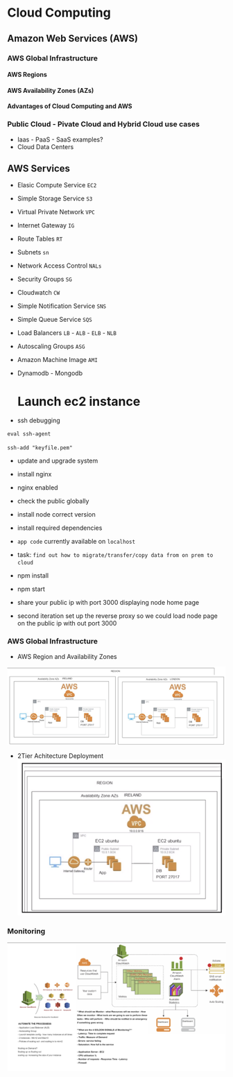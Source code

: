 # Cloud Computing
## Amazon Web Services (AWS)
### AWS Global Infrastructure
#### AWS Regions
#### AWS Availability Zones (AZs)
#### Advantages of Cloud Computing and AWS

### Public Cloud - Pivate Cloud and Hybrid Cloud use cases
- Iaas - PaaS - SaaS examples?
- Cloud Data Centers



## AWS Services
- Elasic Compute Service `EC2`
  
- Simple Storage Service `S3`
- Virtual Private Network `VPC`
- Internet Gateway `IG`
- Route Tables `RT`
- Subnets `sn`
- Network Access Control `NALs`
- Security Groups `SG`
- Cloudwatch `CW`
- Simple Notification Service `SNS`
- Simple Queue Service `SQS`
- Load Balancers `LB` - `ALB` - `ELB` - `NLB`
- Autoscaling Groups `ASG`
- Amazon Machine Image `AMI`
- Dynamodb - Mongodb
  
  # Launch ec2 instance

- ssh debugging
```
eval ssh-agent

ssh-add "keyfile.pem"
```
- update and upgrade system
- install nginx
- nginx enabled
- check the public globally
  
- install node correct version
- install required dependencies
- `app code` currently available on `localhost`
- task: `find out how to migrate/transfer/copy data from on prem to cloud`
  
- npm install 
- npm start

- share your public ip with port 3000 displaying node home page
- second iteration set up the reverse proxy so we could load node page on the public ip with out port 3000

### AWS Global Infrastructure
- AWS Region and Availability Zones
  
![](images/aws_networking_sg1.png)

- 2Tier Achitecture Deployment
![](images/MicrosoftTeams-image%20(8).png)


### Monitoring
![](images/Screenshot%20(157).png)

